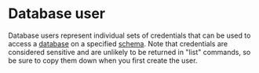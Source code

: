 # Database user

Database users represent individual sets of credentials that can be used to access a [database](../database/)
on a specified [schema](../databaseSchema/). Note that credentials are considered sensitive and are unlikely
to be returned in "list" commands, so be sure to copy them down when you first create the user.
